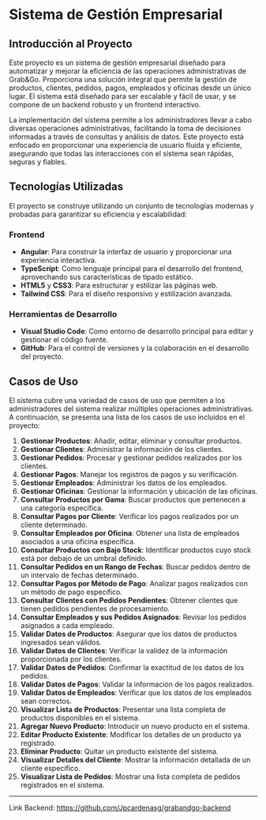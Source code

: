 # **Sistema de Gestión Empresarial**

## **Introducción al Proyecto**

Este proyecto es un sistema de gestión empresarial diseñado para automatizar y mejorar la eficiencia de las operaciones administrativas de Grab&Go. Proporciona una solución integral que permite la gestión de productos, clientes, pedidos, pagos, empleados y oficinas desde un único lugar. El sistema está diseñado para ser escalable y fácil de usar, y se compone de un backend robusto y un frontend interactivo.

La implementación del sistema permite a los administradores llevar a cabo diversas operaciones administrativas, facilitando la toma de decisiones informadas a través de consultas y análisis de datos. Este proyecto está enfocado en proporcionar una experiencia de usuario fluida y eficiente, asegurando que todas las interacciones con el sistema sean rápidas, seguras y fiables.

## **Tecnologías Utilizadas**

El proyecto se construye utilizando un conjunto de tecnologías modernas y probadas para garantizar su eficiencia y escalabilidad:

### **Frontend**

- **Angular**: Para construir la interfaz de usuario y proporcionar una experiencia interactiva.
- **TypeScript**: Como lenguaje principal para el desarrollo del frontend, aprovechando sus características de tipado estático.
- **HTML5** y **CSS3**: Para estructurar y estilizar las páginas web.
- **Tailwind CSS**: Para el diseño responsivo y estilización avanzada.

### **Herramientas de Desarrollo**

- **Visual Studio Code**: Como entorno de desarrollo principal para editar y gestionar el código fuente.
- **GitHub**: Para el control de versiones y la colaboración en el desarrollo del proyecto.

## **Casos de Uso**

El sistema cubre una variedad de casos de uso que permiten a los administradores del sistema realizar múltiples operaciones administrativas. A continuación, se presenta una lista de los casos de uso incluidos en el proyecto:

1. **Gestionar Productos**: Añadir, editar, eliminar y consultar productos.
2. **Gestionar Clientes**: Administrar la información de los clientes.
3. **Gestionar Pedidos**: Procesar y gestionar pedidos realizados por los clientes.
4. **Gestionar Pagos**: Manejar los registros de pagos y su verificación.
5. **Gestionar Empleados**: Administrar los datos de los empleados.
6. **Gestionar Oficinas**: Gestionar la información y ubicación de las oficinas.
7. **Consultar Productos por Gama**: Buscar productos que pertenecen a una categoría específica.
8. **Consultar Pagos por Cliente**: Verificar los pagos realizados por un cliente determinado.
9. **Consultar Empleados por Oficina**: Obtener una lista de empleados asociados a una oficina específica.
10. **Consultar Productos con Bajo Stock**: Identificar productos cuyo stock está por debajo de un umbral definido.
11. **Consultar Pedidos en un Rango de Fechas**: Buscar pedidos dentro de un intervalo de fechas determinado.
12. **Consultar Pagos por Método de Pago**: Analizar pagos realizados con un método de pago específico.
13. **Consultar Clientes con Pedidos Pendientes**: Obtener clientes que tienen pedidos pendientes de procesamiento.
14. **Consultar Empleados y sus Pedidos Asignados**: Revisar los pedidos asignados a cada empleado.
15. **Validar Datos de Productos**: Asegurar que los datos de productos ingresados sean válidos.
16. **Validar Datos de Clientes**: Verificar la validez de la información proporcionada por los clientes.
17. **Validar Datos de Pedidos**: Confirmar la exactitud de los datos de los pedidos.
18. **Validar Datos de Pagos**: Validar la información de los pagos realizados.
19. **Validar Datos de Empleados**: Verificar que los datos de los empleados sean correctos.
20. **Visualizar Lista de Productos**: Presentar una lista completa de productos disponibles en el sistema.
21. **Agregar Nuevo Producto**: Introducir un nuevo producto en el sistema.
22. **Editar Producto Existente**: Modificar los detalles de un producto ya registrado.
23. **Eliminar Producto**: Quitar un producto existente del sistema.
24. **Visualizar Detalles del Cliente**: Mostrar la información detallada de un cliente específico.
25. **Visualizar Lista de Pedidos**: Mostrar una lista completa de pedidos registrados en el sistema.

---

Link Backend: https://github.com/Jpcardenasg/grabandgo-backend